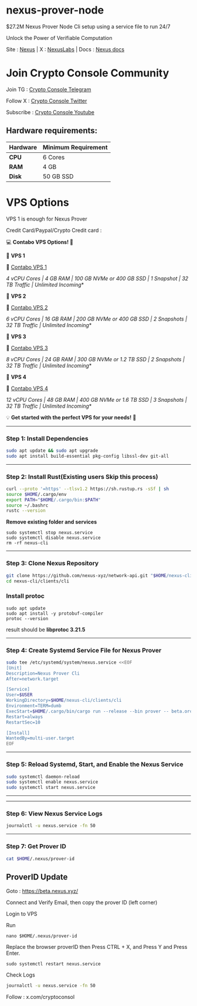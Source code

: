 # nexus-prover-node
$27.2M Nexus Prover Node Cli setup using a service file to run 24/7

Unlock the Power of Verifiable Computation

Site : [Nexus](https://nexus.xyz/) | X : [NexusLabs](https://x.com/NexusLabsHQ) | Docs : [Nexus docs](https://docs.nexus.xyz/)



# Join Crypto Console Community

Join TG : [Crypto Console Telegram](https://t.me/cryptoconsol) 

Follow X : [Crypto Console Twitter](https://www.x.com/cryptoconsol) 

Subscribe : [Crypto Console Youtube](https://www.youtube.com/@cryptoconsole)

## Hardware requirements:

| **Hardware** | **Minimum Requirement** |
|--------------|-------------------------|
| **CPU**      | 6 Cores                 |
| **RAM**      | 4 GB                    | 
| **Disk**     | 50  GB  SSD             |


# VPS Options

VPS 1 is enough for Nexus Prover

Credit Card/Paypal/Crypto Credit card : 

💻 **Contabo VPS Options! 🚀**  

📌 **VPS 1**  

🔗 [Contabo VPS 1](https://www.jdoqocy.com/click-101278318-15692486) 

**4 vCPU Cores | 4 GB RAM | 100 GB NVMe or 400 GB SSD | 1 Snapshot | 32 TB Traffic* | Unlimited Incoming**  

📌 **VPS 2**  

🔗 [Contabo VPS 2](https://www.anrdoezrs.net/click-101278318-13796472)

**6 vCPU Cores | 16 GB RAM | 200 GB NVMe or 400 GB SSD | 2 Snapshots | 32 TB Traffic* | Unlimited Incoming**  

📌 **VPS 3** 

🔗 [Contabo VPS 3](https://www.dpbolvw.net/click-101278318-13796474)

**8 vCPU Cores | 24 GB RAM | 300 GB NVMe or 1.2 TB SSD | 2 Snapshots | 32 TB Traffic* | Unlimited Incoming**  

📌 **VPS 4**  

🔗 [Contabo VPS 4](https://www.anrdoezrs.net/click-101278318-13796476)

**12 vCPU Cores | 48 GB RAM | 400 GB NVMe or 1.6 TB SSD | 3 Snapshots | 32 TB Traffic* | Unlimited Incoming**  

💡 **Get started with the perfect VPS for your needs!** 🚀

---

### Step 1: Install Dependencies
```bash
sudo apt update && sudo apt upgrade
sudo apt install build-essential pkg-config libssl-dev git-all
```

---

### Step 2: Install Rust(Existing users Skip this process)
```bash
curl --proto '=https' --tlsv1.2 https://sh.rustup.rs -sSf | sh
source $HOME/.cargo/env
export PATH="$HOME/.cargo/bin:$PATH"
source ~/.bashrc
rustc --version
```

**Remove existing folder and services**

```
sudo systemctl stop nexus.service
sudo systemctl disable nexus.service
rm -rf nexus-cli
```

---

### Step 3: Clone Nexus Repository
```bash
git clone https://github.com/nexus-xyz/network-api.git "$HOME/nexus-cli"
cd nexus-cli/clients/cli
```

### Install protoc
```
sudo apt update
sudo apt install -y protobuf-compiler
protoc --version
```

result should be **libprotoc 3.21.5**

---

### Step 4: Create Systemd Service File for Nexus Prover
```bash
sudo tee /etc/systemd/system/nexus.service <<EOF
[Unit]
Description=Nexus Prover Cli
After=network.target

[Service]
User=$USER
WorkingDirectory=$HOME/nexus-cli/clients/cli
Environment=TERM=dumb
ExecStart=$HOME/.cargo/bin/cargo run --release --bin prover -- beta.orchestrator.nexus.xyz
Restart=always
RestartSec=10

[Install]
WantedBy=multi-user.target
EOF
```

---

### Step 5: Reload Systemd, Start, and Enable the Nexus Service
```bash
sudo systemctl daemon-reload
sudo systemctl enable nexus.service
sudo systemctl start nexus.service
```

---

---

### Step 6: View Nexus Service Logs
```bash
journalctl -u nexus.service -fn 50
```

---

### Step 7: Get Prover ID
```bash
cat $HOME/.nexus/prover-id
```

## ProverID Update

Goto : https://beta.nexus.xyz/

Connect and Verify Email, then copy the prover ID (left corner)

Login to VPS 

Run
```
nano $HOME/.nexus/prover-id
```

Replace the browser proverID then Press CTRL + X, and Press Y and Press Enter.

```
sudo systemctl restart nexus.service
```

Check Logs

```bash
journalctl -u nexus.service -fn 50
```

Follow : x.com/cryptoconsol
